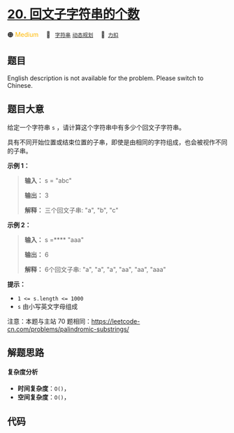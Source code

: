 # [20. 回文子字符串的个数](https://2xiao.github.io/leetcode-js/offer2/jz_offer_II_020.html)

🟠 <font color=#ffb800>Medium</font>&emsp; 🔖&ensp; [`字符串`](/tag/string.md) [`动态规划`](/tag/dynamic-programming.md)&emsp; 🔗&ensp;[`力扣`](https://leetcode.cn/problems/a7VOhD)

## 题目

English description is not available for the problem. Please switch to
Chinese.


## 题目大意

给定一个字符串 `s` ，请计算这个字符串中有多少个回文子字符串。

具有不同开始位置或结束位置的子串，即使是由相同的字符组成，也会被视作不同的子串。



**示例 1：**

> 
> 
> 
> 
> 
> **输入：** s = "abc"
> 
> **输出：** 3
> 
> **解释：** 三个回文子串: "a", "b", "c"
> 
> 

**示例 2：**

> 
> 
> 
> 
> 
> **输入：** s =**** "aaa"
> 
> **输出：** 6
> 
> **解释：** 6个回文子串: "a", "a", "a", "aa", "aa", "aaa"



**提示：**

  * `1 <= s.length <= 1000`
  * `s` 由小写英文字母组成



注意：本题与主站 70 题相同：<https://leetcode-cn.com/problems/palindromic-substrings/>


## 解题思路

#### 复杂度分析

- **时间复杂度**：`O()`，
- **空间复杂度**：`O()`，

## 代码

```javascript

```